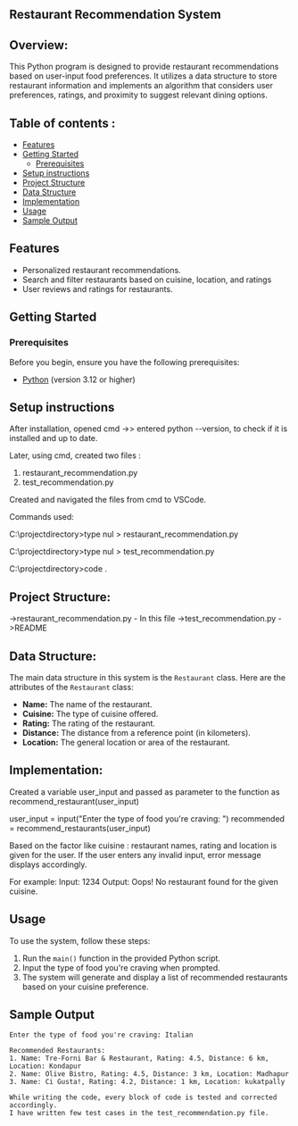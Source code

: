 ## Restaurant Recommendation System

## Overview:

This Python program is designed to provide restaurant recommendations based on user-input food preferences. It utilizes a data structure to store restaurant information and implements an algorithm that considers user preferences, ratings, and proximity to suggest relevant dining options.

## Table of contents :

- [Features](#features)
- [Getting Started](#getting-started)
  - [Prerequisites](#prerequisites)
- [Setup instructions](#setup-instructions)
- [Project Structure](#Project-Struture)
- [Data Structure](#Data-Structure)
- [Implementation](#implementation)
- [Usage](#Usage)
- [Sample Output](#sample-output)

## Features

- Personalized restaurant recommendations.
- Search and filter restaurants based on cuisine, location, and ratings
- User reviews and ratings for restaurants.

## Getting Started

### Prerequisites

Before you begin, ensure you have the following prerequisites:
- [Python](https://www.python.org/) (version 3.12 or higher)
  
## Setup instructions 

After installation, opened cmd ->> entered python --version, to check if it is installed and up to date.

Later, using cmd, created two files :
1. restaurant_recommendation.py
2. test_recommendation.py

Created and navigated the files from cmd to VSCode.

Commands used:

C:\projectdirectory>type nul > restaurant_recommendation.py

C:\projectdirectory>type nul > test_recommendation.py

C:\projectdirectory>code .

## Project Structure:

->restaurant_recommendation.py - In this file
->test_recommendation.py
->README

## Data Structure:

The main data structure in this system is the `Restaurant` class. 
Here are the attributes of the `Restaurant` class:

- **Name:** The name of the restaurant.
- **Cuisine:** The type of cuisine offered.
- **Rating:** The rating of the restaurant.
- **Distance:** The distance from a reference point (in kilometers).
- **Location:** The general location or area of the restaurant.

## Implementation:

Created a variable user_input and passed as parameter to the function as recommend_restaurant(user_input)

user_input = input("Enter the type of food you're craving: ")
recommended = recommend_restaurants(user_input)

Based on the factor like cuisine : restaurant names, rating and location is given for the user.
If the user enters any invalid input, error message displays accordingly. 

For example:
Input: 1234
Output: Oops! No restaurant found for the given cuisine.


## Usage

To use the system, follow these steps:

1. Run the `main()` function in the provided Python script.
2. Input the type of food you're craving when prompted.
3. The system will generate and display a list of recommended restaurants based on your cuisine preference.

## Sample Output

```plaintext
Enter the type of food you're craving: Italian

Recommended Restaurants:
1. Name: Tre-Forni Bar & Restaurant, Rating: 4.5, Distance: 6 km, Location: Kondapur
2. Name: Olive Bistro, Rating: 4.5, Distance: 3 km, Location: Madhapur
3. Name: Ci Gusta!, Rating: 4.2, Distance: 1 km, Location: kukatpally

While writing the code, every block of code is tested and corrected accordingly.
I have written few test cases in the test_recommendation.py file.
